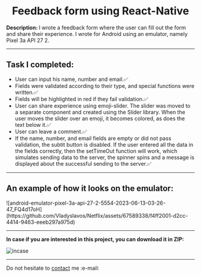 <h1 align = "center">Feedback form using React-Native</h1>
<p><b>Description: </b>I wrote a feedback form where the user can fill out the form and share their experience. I wrote for Android using an emulator, namely Pixel 3a API 27 2. </p> 
<hr>

<h2>Task I completed:</h2>
<ul><li>User can input his name, number and email.✅</li><li>
            Fields were validated according to their type, and special functions were written.✅
            </li>
            <li>Fields will be highlighted in red if they fail validation.✅</li>
            <li>User can share experience using emoji-slider. The slider was moved to a separate component and created using the Slider library. When the user moves the slider over an emoji, it becomes colored, as does the text below it.✅</li>
            <li>User can leave a comment.✅</li>
            <li>If the name, number, and email fields are empty or did not pass validation, the subtit button is disabled. If the user entered all the data in the fields correctly, then the setTimeOut function will work, which simulates sending data to the server, the spinner spins and a message is displayed about the successful sending to the server.✅</li></ul>
<hr>
<h2>An example of how it looks on the emulator:</h2>
![android-emulator-pixel-3a-api-27-2-5554-2023-06-13-03-26-47_FQ4d17oH](https://github.com/Vladyslavos/Netflix/assets/67589338/f4ff2001-d2cc-4414-9463-eeeb297a975d)
<hr>
<b>In case if you are interested in this project, you can download it in ZIP:</b>

![incase](https://user-images.githubusercontent.com/67589338/126912295-1e69ace5-af2d-4a8c-96a9-41aa909c8c43.png)

<hr>

<p>Do not hesitate to <a href="mailto:vladyslawork@gmail.com">contact</a> me :e-mail:</p>
